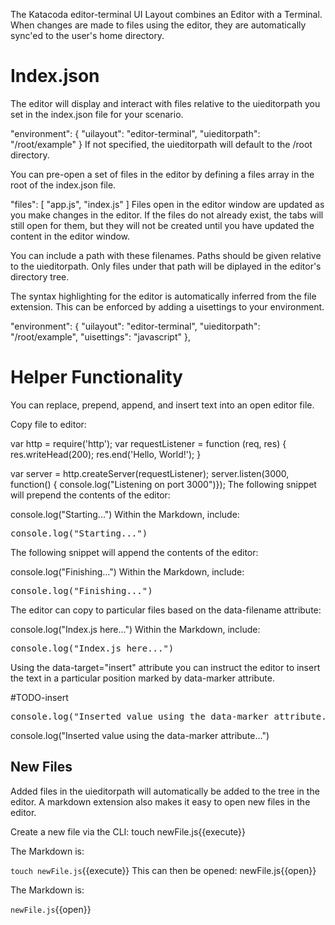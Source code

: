 The Katacoda editor-terminal UI Layout combines an Editor with a Terminal. When changes are made to files using the editor, they are automatically sync'ed to the user's home directory.

# Index.json

The editor will display and interact with files relative to the uieditorpath you set in the index.json file for your scenario.

"environment": {
  "uilayout": "editor-terminal",
  "uieditorpath": "/root/example"
}
If not specified, the uieditorpath will default to the /root directory.

You can pre-open a set of files in the editor by defining a files array in the root of the index.json file.

"files": [
    "app.js", "index.js"
]
Files open in the editor window are updated as you make changes in the editor. If the files do not already exist, the tabs will still open for them, but they will not be created until you have updated the content in the editor window.

You can include a path with these filenames. Paths should be given relative to the uieditorpath. Only files under that path will be diplayed in the editor's directory tree.

The syntax highlighting for the editor is automatically inferred from the file extension. This can be enforced by adding a uisettings to your environment.

"environment": {
    "uilayout": "editor-terminal",
    "uieditorpath": "/root/example",
    "uisettings": "javascript"
},
# Helper Functionality

You can replace, prepend, append, and insert text into an open editor file.

Copy file to editor:

var http = require('http');
var requestListener = function (req, res) {
  res.writeHead(200);
  res.end('Hello, World!');
}

var server = http.createServer(requestListener);
server.listen(3000, function() { console.log("Listening on port 3000")});
The following snippet will prepend the contents of the editor:

console.log("Starting...")
Within the Markdown, include:

<pre class="file" data-filename="app.js" data-target="prepend">console.log("Starting...")
</pre>
The following snippet will append the contents of the editor:

console.log("Finishing...")
Within the Markdown, include:

<pre class="file" data-filename="app.js" data-target="append">console.log("Finishing...")
</pre>
The editor can copy to particular files based on the data-filename attribute:

console.log("Index.js here...")
Within the Markdown, include:

<pre class="file" data-filename="index.js" data-target="replace">console.log("Index.js here...")
</pre>
Using the data-target="insert" attribute you can instruct the editor to insert the text in a particular position marked by data-marker attribute.

#TODO-insert
<pre class="file" data-filename="app.js" data-target="insert" data-marker="#TODO-insert">
console.log("Inserted value using the data-marker attribute...")
</pre>
console.log("Inserted value using the data-marker attribute...")
## New Files

Added files in the uieditorpath will automatically be added to the tree in the editor. A markdown extension also makes it easy to open new files in the editor.

Create a new file via the CLI: touch newFile.js{{execute}}

The Markdown is:

`touch newFile.js`{{execute}}
This can then be opened: newFile.js{{open}}

The Markdown is:

`newFile.js`{{open}}
